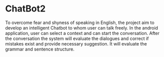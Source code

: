 # ChatBot2
To overcome fear and shyness of
speaking in English, the project aim to
develop an intelligent Chatbot to
whom user can talk freely.
In the android application, user can
select a context and can start the
conversation.
After the conversation the system will
evaluate the dialogues and correct if
mistakes exist and provide necessary
suggestion.
It will evaluate the grammar and
sentence structure.
